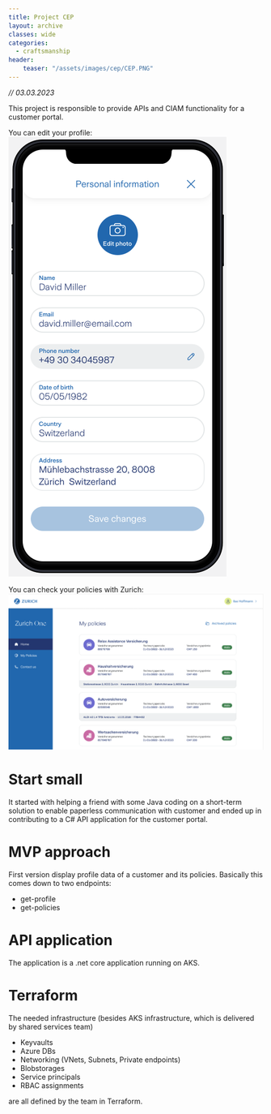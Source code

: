 ```yaml
---
title: Project CEP
layout: archive
classes: wide
categories:
  - craftsmanship
header:
    teaser: "/assets/images/cep/CEP.PNG"
---
```


*// 03.03.2023*

This project is responsible to provide APIs and CIAM functionality for a customer portal.

You can edit your profile: 
![get-profile](/assets/images/cep/get-profile.PNG)

You can check your policies with Zurich:
![get-policies](/assets/images/cep/CEP-web.PNG)

# Start small
It started with helping a friend with some Java coding on a short-term solution to enable paperless communication with customer and ended up in contributing to a C# API application for the customer portal.

# MVP approach
First version display profile data of a customer and its policies. Basically this comes down to two endpoints: 

* get-profile
* get-policies

# API application
The application is a .net core application running on AKS. 

# Terraform
The needed infrastructure (besides AKS infrastructure, which is delivered by shared services team) 

* Keyvaults
* Azure DBs
* Networking (VNets, Subnets, Private endpoints)
* Blobstorages
* Service principals
* RBAC assignments

are all defined by the team in Terraform.